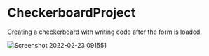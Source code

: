# CheckerboardProject
Creating a checkerboard with writing code after the form is loaded.

![Screenshot 2022-02-23 091551](https://user-images.githubusercontent.com/76443967/155270638-b84c59d8-776b-448d-8165-7f5a0d045e7d.png)
